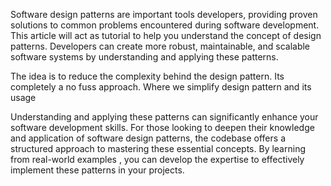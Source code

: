 Software design patterns are important tools developers, providing proven solutions to common problems encountered during software development. This article will act as tutorial to help you understand the concept of design patterns. Developers can create more robust, maintainable, and scalable software systems by understanding and applying these patterns.

The idea is to reduce the complexity behind the design pattern. Its completely a no fuss approach. Where we simplify design pattern and its usage

Understanding and applying these patterns can significantly enhance your software development skills. For those looking to deepen their knowledge and application of software design patterns, the codebase  offers a structured approach to mastering these essential concepts. By learning from real-world examples , you can develop the expertise to effectively implement these patterns in your projects.
